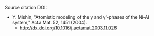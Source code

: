 Source citation DOI:

* Y. Mishin, "Atomistic modeling of the γ and γ'-phases of the Ni-Al system," Acta Mat. 52, 1451 (2004).
    - http://dx.doi.org/10.1016/j.actamat.2003.11.026

